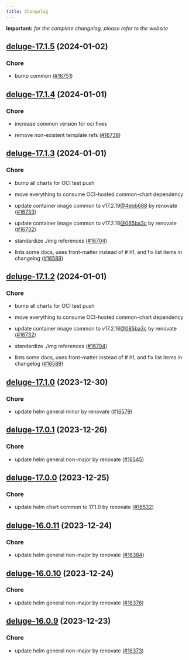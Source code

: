 ```yaml
---
title: Changelog
---
```


**Important:**
*for the complete changelog, please refer to the website*



## [deluge-17.1.5](https://github.com/truecharts/charts/compare/deluge-17.1.4...deluge-17.1.5) (2024-01-02)

### Chore



- bump common ([#16751](https://github.com/truecharts/charts/issues/16751))


## [deluge-17.1.4](https://github.com/truecharts/charts/compare/deluge-17.1.3...deluge-17.1.4) (2024-01-01)

### Chore



- increase common version for oci fixes

- remove non-existent template refs ([#16738](https://github.com/truecharts/charts/issues/16738))


## [deluge-17.1.3](https://github.com/truecharts/charts/compare/deluge-17.1.0...deluge-17.1.3) (2024-01-01)

### Chore



- bump all charts for OCI test push

- move everything to consume OCI-hosted common-chart dependency

- update container image common to v17.2.19[@4ebb688](https://github.com/4ebb688) by renovate ([#16733](https://github.com/truecharts/charts/issues/16733))

- update container image common to v17.2.18[@085ba3c](https://github.com/085ba3c) by renovate ([#16732](https://github.com/truecharts/charts/issues/16732))

- standardize ./img references ([#16704](https://github.com/truecharts/charts/issues/16704))

- lints some docs, uses front-matter instead of # h1, and fix list items in changelog ([#16589](https://github.com/truecharts/charts/issues/16589))


## [deluge-17.1.2](https://github.com/truecharts/charts/compare/deluge-17.1.0...deluge-17.1.2) (2024-01-01)

### Chore



- bump all charts for OCI test push

- move everything to consume OCI-hosted common-chart dependency

- update container image common to v17.2.18[@085ba3c](https://github.com/085ba3c) by renovate ([#16732](https://github.com/truecharts/charts/issues/16732))

- standardize ./img references ([#16704](https://github.com/truecharts/charts/issues/16704))

- lints some docs, uses front-matter instead of # h1, and fix list items in changelog ([#16589](https://github.com/truecharts/charts/issues/16589))
## [deluge-17.1.0](https://github.com/truecharts/charts/compare/deluge-17.0.1...deluge-17.1.0) (2023-12-30)

### Chore

- update helm general minor by renovate ([#16579](https://github.com/truecharts/charts/issues/16579))

## [deluge-17.0.1](https://github.com/truecharts/charts/compare/deluge-17.0.0...deluge-17.0.1) (2023-12-26)

### Chore

- update helm general non-major by renovate ([#16545](https://github.com/truecharts/charts/issues/16545))

## [deluge-17.0.0](https://github.com/truecharts/charts/compare/deluge-16.0.11...deluge-17.0.0) (2023-12-25)

### Chore

- update helm chart common to 17.1.0 by renovate ([#16532](https://github.com/truecharts/charts/issues/16532))

## [deluge-16.0.11](https://github.com/truecharts/charts/compare/deluge-16.0.10...deluge-16.0.11) (2023-12-24)

### Chore

- update helm general non-major by renovate ([#16384](https://github.com/truecharts/charts/issues/16384))

## [deluge-16.0.10](https://github.com/truecharts/charts/compare/deluge-16.0.9...deluge-16.0.10) (2023-12-24)

### Chore

- update helm general non-major by renovate ([#16376](https://github.com/truecharts/charts/issues/16376))

## [deluge-16.0.9](https://github.com/truecharts/charts/compare/deluge-16.0.8...deluge-16.0.9) (2023-12-23)

### Chore

- update helm general non-major by renovate ([#16373](https://github.com/truecharts/charts/issues/16373))

